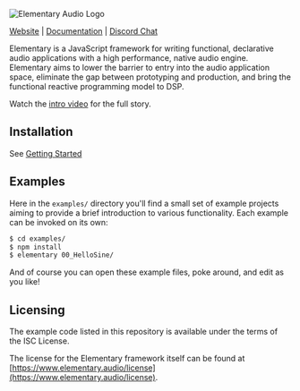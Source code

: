 ![Elementary Audio Logo](https://github.com/nick-thompson/elementary/blob/6bd2ad18946e9b784e70642ac775f4e3b5ce727c/Lockup.png)

[Website](https://www.elementary.audio/) | [Documentation](https://www.elementary.audio/docs/) | [Discord Chat](https://discord.gg/xSu9JjHwYc)

Elementary is a JavaScript framework for writing functional, declarative audio applications with a high
performance, native audio engine. Elementary aims to lower the barrier to entry into the
audio application space, eliminate the gap between prototyping and production, and bring the functional reactive
programming model to DSP.

Watch the [intro video](https://www.youtube.com/watch?v=AvCdrflFHu8) for the full story.

## Installation

See [Getting Started](https://www.elementary.audio/docs/)

## Examples

Here in the `examples/` directory you'll find a small set of example projects aiming to provide a brief introduction to various functionality. Each
example can be invoked on its own:

```bash
$ cd examples/
$ npm install
$ elementary 00_HelloSine/
```

And of course you can open these example files, poke around, and edit as you like!

## Licensing

The example code listed in this repository is available under the terms of the ISC License.

The license for the Elementary framework itself can be found at [https://www.elementary.audio/license](https://www.elementary.audio/license).
